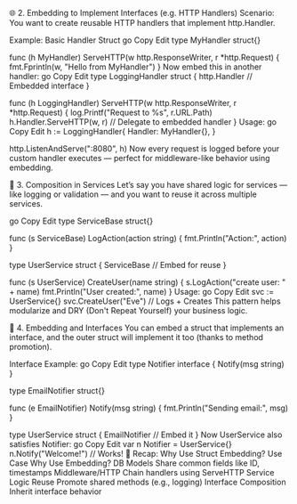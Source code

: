 🌐 2. Embedding to Implement Interfaces (e.g. HTTP Handlers)
Scenario:
You want to create reusable HTTP handlers that implement http.Handler.

Example: Basic Handler Struct
go
Copy
Edit
type MyHandler struct{}

func (h MyHandler) ServeHTTP(w http.ResponseWriter, r *http.Request) {
    fmt.Fprintln(w, "Hello from MyHandler")
}
Now embed this in another handler:
go
Copy
Edit
type LoggingHandler struct {
    http.Handler // Embedded interface
}

func (h LoggingHandler) ServeHTTP(w http.ResponseWriter, r *http.Request) {
    log.Printf("Request to %s", r.URL.Path)
    h.Handler.ServeHTTP(w, r) // Delegate to embedded handler
}
Usage:
go
Copy
Edit
h := LoggingHandler{
    Handler: MyHandler{},
}

http.ListenAndServe(":8080", h)
Now every request is logged before your custom handler executes — perfect for middleware-like behavior using embedding.

🔌 3. Composition in Services
Let’s say you have shared logic for services — like logging or validation — and you want to reuse it across multiple services.

go
Copy
Edit
type ServiceBase struct{}

func (s ServiceBase) LogAction(action string) {
    fmt.Println("Action:", action)
}

type UserService struct {
    ServiceBase // Embed for reuse
}

func (s UserService) CreateUser(name string) {
    s.LogAction("create user: " + name)
    fmt.Println("User created:", name)
}
Usage:
go
Copy
Edit
svc := UserService{}
svc.CreateUser("Eve")  // Logs + Creates
This pattern helps modularize and DRY (Don't Repeat Yourself) your business logic.

🔁 4. Embedding and Interfaces
You can embed a struct that implements an interface, and the outer struct will implement it too (thanks to method promotion).

Interface Example:
go
Copy
Edit
type Notifier interface {
    Notify(msg string)
}

type EmailNotifier struct{}

func (e EmailNotifier) Notify(msg string) {
    fmt.Println("Sending email:", msg)
}

type UserService struct {
    EmailNotifier // Embed it
}
Now UserService also satisfies Notifier:
go
Copy
Edit
var n Notifier = UserService{}
n.Notify("Welcome!")  // Works!
🧠 Recap: Why Use Struct Embedding?
Use Case	Why Use Embedding?
DB Models	Share common fields like ID, timestamps
Middleware/HTTP	Chain handlers using ServeHTTP
Service Logic Reuse	Promote shared methods (e.g., logging)
Interface Composition	Inherit interface behavior

